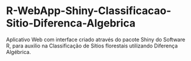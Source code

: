 # R-WebApp-Shiny-Classificacao-Sitio-Diferenca-Algebrica
Aplicativo Web com interface criado através do pacote Shiny do Software R, para auxilio na Classificação de Sítios florestais utilizando Diferença Algébrica.
